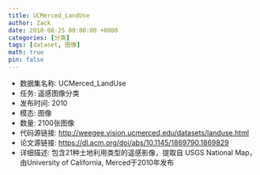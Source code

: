```yaml
---
title: UCMerced_LandUse
author: Zack
date: 2010-08-25 00:00:00 +0800
categories: [分类]
tags: [dataset, 图像]
math: true
pin: false
---
```

- 数据集名称: UCMerced_LandUse
- 任务: 遥感图像分类
- 发布时间: 2010
- 模态: 图像
- 数量: 2100张图像
- 代码源链接: http://weegee.vision.ucmerced.edu/datasets/landuse.html
- 论文源链接: https://dl.acm.org/doi/abs/10.1145/1869790.1869829
- 详细描述: 包含21种土地利用类型的遥感影像，提取自 USGS National Map，由University of California, Merced于2010年发布
